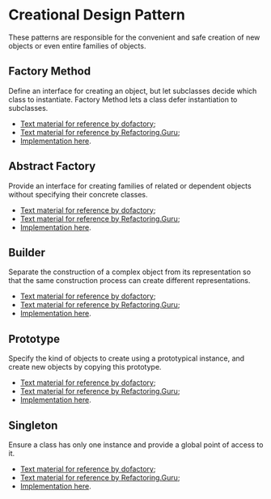 # Creational Design Pattern

These patterns are responsible for the convenient and safe creation of new objects or even entire families of objects.

## Factory Method

Define an interface for creating an object, but let subclasses decide which class to instantiate. Factory Method lets a class defer instantiation to subclasses.

  * [Text material for reference by dofactory](https://www.dofactory.com/net/factory-method-design-pattern);
  * [Text material for reference by Refactoring.Guru](https://refactoring.guru/design-patterns/factory-method);
  * [Implementation here](https://github.com/MikhailMasny/solid-and-design-patterns/blob/master/src/Masny.Patterns/Creational/FactoryPattern.cs).

## Abstract Factory

Provide an interface for creating families of related or dependent objects without specifying their concrete classes.

  * [Text material for reference by dofactory](https://www.dofactory.com/net/abstract-factory-design-pattern);
  * [Text material for reference by Refactoring.Guru](https://refactoring.guru/design-patterns/abstract-factory);
  * [Implementation here](https://github.com/MikhailMasny/solid-and-design-patterns/blob/master/src/Masny.Patterns/Creational/AbstractFactoryPattern.cs).

## Builder

Separate the construction of a complex object from its representation so that the same construction process can create different representations.

  * [Text material for reference by dofactory](https://www.dofactory.com/net/builder-design-pattern);
  * [Text material for reference by Refactoring.Guru](https://refactoring.guru/design-patterns/builder);
  * [Implementation here](https://github.com/MikhailMasny/solid-and-design-patterns/blob/master/src/Masny.Patterns/Creational/BuilderPattern.cs).

## Prototype

Specify the kind of objects to create using a prototypical instance, and create new objects by copying this prototype.

  * [Text material for reference by dofactory](https://www.dofactory.com/net/prototype-design-pattern);
  * [Text material for reference by Refactoring.Guru](https://refactoring.guru/design-patterns/prototype);
  * [Implementation here](https://github.com/MikhailMasny/solid-and-design-patterns/blob/master/src/Masny.Patterns/Creational/SingletonPattern.cs).

## Singleton

Ensure a class has only one instance and provide a global point of access to it.

  * [Text material for reference by dofactory](https://www.dofactory.com/net/singleton-design-pattern);
  * [Text material for reference by Refactoring.Guru](https://refactoring.guru/design-patterns/singleton);
  * [Implementation here](https://github.com/MikhailMasny/solid-and-design-patterns/blob/master/src/Masny.Patterns/Creational/SingletonPattern.cs).
  